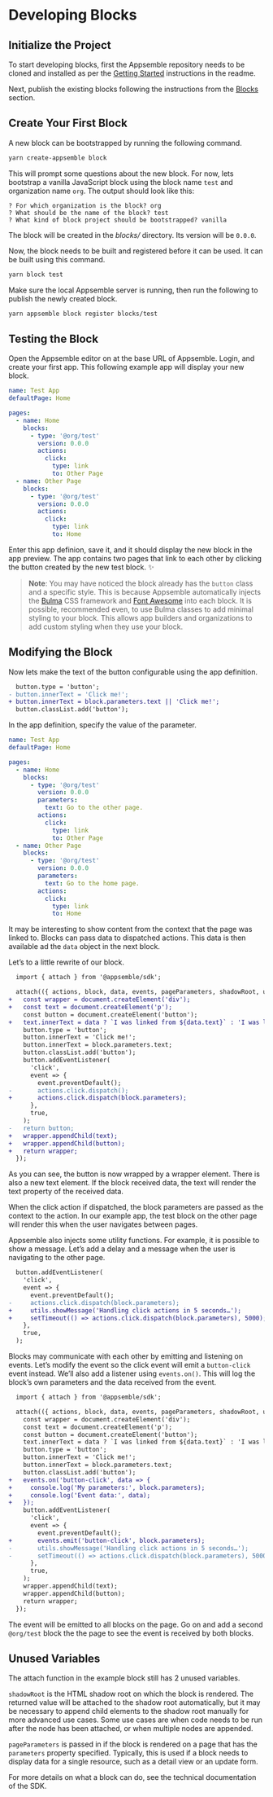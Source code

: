 # Developing Blocks

## Initialize the Project

<!--
XXX: To be replaced with `yarn create appsemble` when the tooling is ready to be published to npm.
-->

To start developing blocks, first the Appsemble repository needs to be cloned and installed as per
the [Getting Started](../README.md#getting-started) instructions in the readme.

<!--
XXX: It should be possible to simply use a `dev` version to load unpublished blocks in test apps.
-->

Next, publish the existing blocks following the instructions from the [Blocks](../README.md#blocks)
section.

## Create Your First Block

A new block can be bootstrapped by running the following command.

```sh
yarn create-appsemble block
```

This will prompt some questions about the new block. For now, lets bootstrap a vanilla JavaScript
block using the block name `test` and organization name `org`. The output should look like this:

```
? For which organization is the block? org
? What should be the name of the block? test
? What kind of block project should be bootstrapped? vanilla
```

The block will be created in the _blocks/_ directory. Its version will be `0.0.0`.

Now, the block needs to be built and registered before it can be used. It can be built using this
command.

```sh
yarn block test
```

Make sure the local Appsemble server is running, then run the following to publish the newly created
block.

```sh
yarn appsemble block register blocks/test
```

## Testing the Block

Open the Appsemble editor on at the base URL of Appsemble. Login, and create your first app. This
following example app will display your new block.

```yaml
name: Test App
defaultPage: Home

pages:
  - name: Home
    blocks:
      - type: '@org/test'
        version: 0.0.0
        actions:
          click:
            type: link
            to: Other Page
  - name: Other Page
    blocks:
      - type: '@org/test'
        version: 0.0.0
        actions:
          click:
            type: link
            to: Home
```

Enter this app definion, save it, and it should display the new block in the app preview. The app
contains two pages that link to each other by clicking the button created by the new test block. ✨

> **Note**: You may have noticed the block already has the `button` class and a specific style. This
> is because Appsemble automatically injects the [Bulma][] CSS framework and [Font Awesome][] into
> each block. It is possible, recommended even, to use Bulma classes to add minimal styling to your
> block. This allows app builders and organizations to add custom styling when they use your block.

## Modifying the Block

Now lets make the text of the button configurable using the app definition.

```diff
  button.type = 'button';
- button.innerText = 'Click me!';
+ button.innerText = block.parameters.text || 'Click me!';
  button.classList.add('button');
```

In the app definition, specify the value of the parameter.

```yaml
name: Test App
defaultPage: Home

pages:
  - name: Home
    blocks:
      - type: '@org/test'
        version: 0.0.0
        parameters:
          text: Go to the other page.
        actions:
          click:
            type: link
            to: Other Page
  - name: Other Page
    blocks:
      - type: '@org/test'
        version: 0.0.0
        parameters:
          text: Go to the home page.
        actions:
          click:
            type: link
            to: Home
```

It may be interesting to show content from the context that the page was linked to. Blocks can pass
data to dispatched actions. This data is then available ad the `data` object in the next block.

Let’s to a little rewrite of our block.

```diff
  import { attach } from '@appsemble/sdk';

  attach(({ actions, block, data, events, pageParameters, shadowRoot, utils }) => {
+   const wrapper = document.createElement('div');
+   const text = document.createElement('p');
    const button = document.createElement('button');
+   text.innerText = data ? `I was linked from ${data.text}` : 'I was loaded without data';
    button.type = 'button';
    button.innerText = 'Click me!';
    button.innerText = block.parameters.text;
    button.classList.add('button');
    button.addEventListener(
      'click',
      event => {
        event.preventDefault();
-       actions.click.dispatch();
+       actions.click.dispatch(block.parameters);
      },
      true,
    );
-   return button;
+   wrapper.appendChild(text);
+   wrapper.appendChild(button);
+   return wrapper;
  });
```

As you can see, the button is now wrapped by a wrapper element. There is also a new text element. If
the block received data, the text will render the text property of the received data.

When the click action if dispatched, the block parameters are passed as the context to the action.
In our example app, the test block on the other page will render this when the user navigates
between pages.

Appsemble also injects some utility functions. For example, it is possible to show a message. Let’s
add a delay and a message when the user is navigating to the other page.

```diff
  button.addEventListener(
    'click',
    event => {
      event.preventDefault();
-     actions.click.dispatch(block.parameters);
+     utils.showMessage('Handling click actions in 5 seconds…');
+     setTimeout(() => actions.click.dispatch(block.parameters), 5000);
    },
    true,
  );
```

Blocks may communicate with each other by emitting and listening on events. Let’s modify the event
so the click event will emit a `button-click` event instead. We’ll also add a listener using
`events.on()`. This will log the block’s own parameters and the data received from the event.

```diff
  import { attach } from '@appsemble/sdk';

  attach(({ actions, block, data, events, pageParameters, shadowRoot, utils }) => {
    const wrapper = document.createElement('div');
    const text = document.createElement('p');
    const button = document.createElement('button');
    text.innerText = data ? `I was linked from ${data.text}` : 'I was loaded without data';
    button.type = 'button';
    button.innerText = 'Click me!';
    button.innerText = block.parameters.text;
    button.classList.add('button');
+   events.on('button-click', data => {
+     console.log('My parameters:', block.parameters);
+     console.log('Event data:', data);
+   });
    button.addEventListener(
      'click',
      event => {
        event.preventDefault();
+       events.emit('button-click', block.parameters);
-       utils.showMessage('Handling click actions in 5 seconds…');
-       setTimeout(() => actions.click.dispatch(block.parameters), 5000);
      },
      true,
    );
    wrapper.appendChild(text);
    wrapper.appendChild(button);
    return wrapper;
  });
```

The event will be emitted to all blocks on the page. Go on and add a second `@org/test` block the
the page to see the event is received by both blocks.

## Unused Variables

The attach function in the example block still has 2 unused variables.

`shadowRoot` is the HTML shadow root on which the block is rendered. The returned value will be
attached to the shadow root automatically, but it may be necessary to append child elements to the
shadow root manually for more advanced use cases. Some use cases are when code needs to be run after
the node has been attached, or when multiple nodes are appended.

`pageParameters` is passed in if the block is rendered on a page that has the `parameters` property
specified. Typically, this is used if a block needs to display data for a single resource, such as a
detail view or an update form.

<!-- XXX: Render the JSDoc -->

For more details on what a block can do, see the technical documentation of the SDK.

[bulma]: https://bulma.io
[font awesome]: https://fontawesome.com
